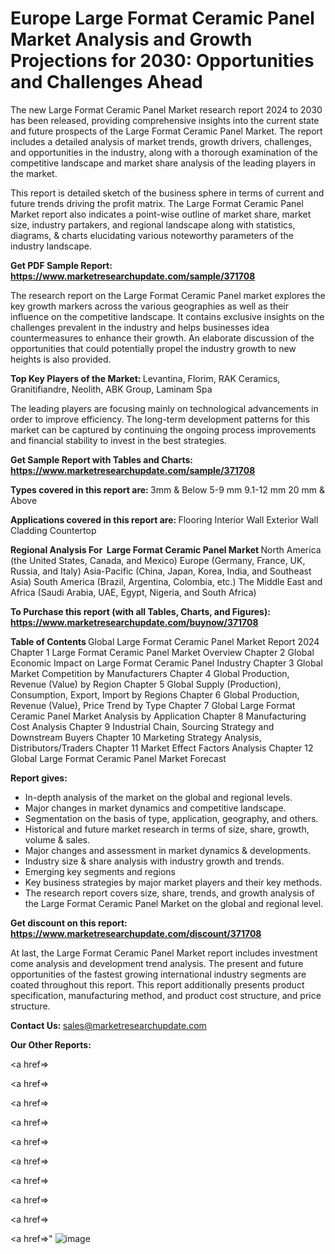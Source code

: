 # Europe Large Format Ceramic Panel Market Analysis and Growth Projections for 2030: Opportunities and Challenges Ahead

The new Large Format Ceramic Panel Market research report 2024 to 2030 has been released, providing comprehensive insights into the current state and future prospects of the Large Format Ceramic Panel Market. The report includes a detailed analysis of market trends, growth drivers, challenges, and opportunities in the industry, along with a thorough examination of the competitive landscape and market share analysis of the leading players in the market.

This report is detailed sketch of the business sphere in terms of current and future trends driving the profit matrix. The Large Format Ceramic Panel Market report also indicates a point-wise outline of market share, market size, industry partakers, and regional landscape along with statistics, diagrams, &amp; charts elucidating various noteworthy parameters of the industry landscape.

<strong><b>Get PDF Sample Report: <a href=https://www.marketresearchupdate.com/sample/371708>https://www.marketresearchupdate.com/sample/371708</a></b></strong>

The research report on the Large Format Ceramic Panel market explores the key growth markers across the various geographies as well as their influence on the competitive landscape. It contains exclusive insights on the challenges prevalent in the industry and helps businesses idea countermeasures to enhance their growth. An elaborate discussion of the opportunities that could potentially propel the industry growth to new heights is also provided.

<strong><b>Top Key Players of the Market:
</b></strong>Levantina, Florim, RAK Ceramics, Granitifiandre, Neolith, ABK Group, Laminam Spa<strong><b>
</b></strong>

The leading players are focusing mainly on technological advancements in order to improve efficiency. The long-term development patterns for this market can be captured by continuing the ongoing process improvements and financial stability to invest in the best strategies.

<strong><b>Get Sample Report with Tables and Charts: <a href=https://www.marketresearchupdate.com/sample/371708>https://www.marketresearchupdate.com/sample/371708</a></b></strong>

<strong><b>Types covered in this report are:
</b></strong>3mm & Below
5-9 mm
9.1-12 mm
20 mm & Above<strong><b>
</b></strong>

<strong><b>Applications covered in this report are:
</b></strong>Flooring
Interior Wall
Exterior Wall Cladding
Countertop<strong><b>
</b></strong>

<strong><b>Regional Analysis For  Large Format Ceramic Panel Market</b></strong><strong><b>
</b></strong>North America (the United States, Canada, and Mexico)
Europe (Germany, France, UK, Russia, and Italy)
Asia-Pacific (China, Japan, Korea, India, and Southeast Asia)
South America (Brazil, Argentina, Colombia, etc.)
The Middle East and Africa (Saudi Arabia, UAE, Egypt, Nigeria, and South Africa)

<strong><b>To Purchase this report (with all Tables, Charts, and Figures): <a href=https://www.marketresearchupdate.com/buynow/371708>https://www.marketresearchupdate.com/buynow/371708</a></b></strong>

<strong><b>Table of Contents</b></strong><strong><b>
</b></strong>Global Large Format Ceramic Panel Market Report 2024
Chapter 1 Large Format Ceramic Panel Market Overview
Chapter 2 Global Economic Impact on Large Format Ceramic Panel Industry
Chapter 3 Global Market Competition by Manufacturers
Chapter 4 Global Production, Revenue (Value) by Region
Chapter 5 Global Supply (Production), Consumption, Export, Import by Regions
Chapter 6 Global Production, Revenue (Value), Price Trend by Type
Chapter 7 Global Large Format Ceramic Panel Market Analysis by Application
Chapter 8 Manufacturing Cost Analysis
Chapter 9 Industrial Chain, Sourcing Strategy and Downstream Buyers
Chapter 10 Marketing Strategy Analysis, Distributors/Traders
Chapter 11 Market Effect Factors Analysis
Chapter 12 Global Large Format Ceramic Panel Market Forecast

<strong><b>Report gives:</b></strong>

- In-depth analysis of the market on the global and regional levels.
- Major changes in market dynamics and competitive landscape.
- Segmentation on the basis of type, application, geography, and others.
- Historical and future market research in terms of size, share, growth, volume &amp; sales.
- Major changes and assessment in market dynamics &amp; developments.
- Industry size &amp; share analysis with industry growth and trends.
- Emerging key segments and regions
- Key business strategies by major market players and their key methods.
- The research report covers size, share, trends, and growth analysis of the Large Format Ceramic Panel Market on the global and regional level.

<strong><b>Get discount on this report: <a href=https://www.marketresearchupdate.com/discount/371708>https://www.marketresearchupdate.com/discount/371708</a></b></strong>

At last, the Large Format Ceramic Panel Market report includes investment come analysis and development trend analysis. The present and future opportunities of the fastest growing international industry segments are coated throughout this report. This report additionally presents product specification, manufacturing method, and product cost structure, and price structure.

<strong><b>Contact Us:
</b></strong>sales@marketresearchupdate.com

<strong>Our Other Reports:</strong>

<a href=></a>

<a href=></a>

<a href=></a>

<a href=></a>

<a href=></a>

<a href=></a>

<a href=></a>

<a href=></a>

<a href=></a>

<a href=></a>"
![image](https://github.com/Gayatrikarjule/Market-Analysis-360/assets/97346546/029217f8-c017-453b-a474-d386fc983f27)
